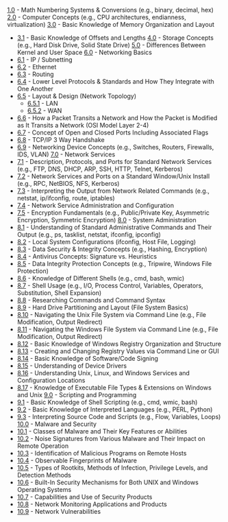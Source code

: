 [1.0](1-0.md) - Math Numbering Systems & Conversions (e.g., binary, decimal, hex)
[2.0](2-0.md) - Computer Concepts (e.g., CPU architectures, endianness, virtualization)
[3.0](3-0.md) - Basic Knowledge of Memory Organization and Layout
   - [3.1](3-1.md) - Basic Knowledge of Offsets and Lengths
[4.0](4-0.md) - Storage Concepts (e.g., Hard Disk Drive, Solid State Drive)
[5.0](5-0.md) - Differences Between Kernel and User Space
[6.0](6-0.md) - Networking Basics
   - [6.1](6-1.md) - IP / Subnetting
   - [6.2](6-2.md) - Ethernet
   - [6.3](6-3.md) - Routing
   - [6.4](6-4.md) - Lower Level Protocols & Standards and How They Integrate with One Another
   - [6.5](6-5.md) - Layout & Design (Network Topology)
     - [6.5.1](6-5-1.md) - LAN
     - [6.5.2](6-5-2.md) - WAN
   - [6.6](6-6.md) - How a Packet Transits a Network and How the Packet is Modified as It Transits a Network (OSI Model Layer 2-4)
   - [6.7](6-7.md) - Concept of Open and Closed Ports Including Associated Flags
   - [6.8](6-8.md) - TCP/IP 3 Way Handshake
   - [6.9](6-9.md) - Networking Device Concepts (e.g., Switches, Routers, Firewalls, IDS, VLAN)
[7.0](7-0.md) - Network Services
   - [7.1](7-1.md) - Description, Protocols, and Ports for Standard Network Services (e.g., FTP, DNS, DHCP, ARP, SSH, HTTP, Telnet, Kerberos)
   - [7.2](7-2.md) - Network Services and Ports on a Standard Window/Unix Install (e.g., RPC, NetBIOS, NFS, Kerberos)
   - [7.3](7-3.md) - Interpreting the Output from Network Related Commands (e.g., netstat, ip/ifconfig, route, iptables)
   - [7.4](7-4.md) - Network Service Administration and Configuration
   - [7.5](7-5.md) - Encryption Fundamentals (e.g., Public/Private Key, Asymmetric Encryption, Symmetric Encryption)
[8.0](8-0.md) - System Administration
   - [8.1](8-1.md) - Understanding of Standard Administrative Commands and Their Output (e.g., ps, tasklist, netstat, ifconfig, ipconfig)
   - [8.2](8-2.md) - Local System Configurations (ifconfig, Host File, Logging)
   - [8.3](8-3.md) - Data Security & Integrity Concepts (e.g., Hashing, Encryption)
   - [8.4](8-4.md) - Antivirus Concepts: Signature vs. Heuristics
   - [8.5](8-5.md) - Data Integrity Protection Concepts (e.g., Tripwire, Windows File Protection)
   - [8.6](8-6.md) - Knowledge of Different Shells (e.g., cmd, bash, wmic)
   - [8.7](8-7.md) - Shell Usage (e.g., I/O, Process Control, Variables, Operators, Substitution, Shell Expansion)
   - [8.8](8-8.md) - Researching Commands and Command Syntax
   - [8.9](8-9.md) - Hard Drive Partitioning and Layout (File System Basics)
   - [8.10](8-10.md) - Navigating the Unix File System via Command Line (e.g., File Modification, Output Redirect)
   - [8.11](8-11.md) - Navigating the Windows File System via Command Line (e.g., File Modification, Output Redirect)
   - [8.12](8-12.md) - Basic Knowledge of Windows Registry Organization and Structure
   - [8.13](8-13.md) - Creating and Changing Registry Values via Command Line or GUI
   - [8.14](8-14.md) - Basic Knowledge of Software/Code Signing
   - [8.15](8-15.md) - Understanding of Device Drivers
   - [8.16](8-16.md) - Understanding Unix, Linux, and Windows Services and Configuration Locations
   - [8.17](8-17.md) - Knowledge of Executable File Types & Extensions on Windows and Unix
[9.0](9-0.md) - Scripting and Programming
   - [9.1](9-1.md) - Basic Knowledge of Shell Scripting (e.g., cmd, wmic, bash)
   - [9.2](9-2.md) - Basic Knowledge of Interpreted Languages (e.g., PERL, Python)
   - [9.3](9-3.md) - Interpreting Source Code and Scripts (e.g., Flow, Variables, Loops)
[10.0](10-0.md) - Malware and Security
   - [10.1](10-1.md) - Classes of Malware and Their Key Features or Abilities
   - [10.2](10-2.md) - Noise Signatures from Various Malware and Their Impact on Remote Operation
   - [10.3](10-3.md) - Identification of Malicious Programs on Remote Hosts
   - [10.4](10-4.md) - Observable Fingerprints of Malware
   - [10.5](10-5.md) - Types of Rootkits, Methods of Infection, Privilege Levels, and Detection Methods
   - [10.6](10-6.md) - Built-In Security Mechanisms for Both UNIX and Windows Operating Systems
   - [10.7](10-7.md) - Capabilities and Use of Security Products
   - [10.8](10-8.md) - Network Monitoring Applications and Products
   - [10.9](10-9.md) - Network Vulnerabilities

